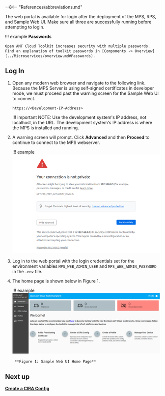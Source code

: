 --8<-- "References/abbreviations.md"

The web portal is available for login after the deployment of the MPS, RPS, and Sample Web UI. Make sure all three are successfully running before attempting to login.

!!! example
    **Passwords**

    Open AMT Cloud Toolkit increases security with multiple passwords. Find an explanation of toolkit passwords in [Components -> Overview](../Microservices/overview.md#Passwords).

## Log In

1. Open any modern web browser and navigate to the following link. Because the MPS Server is using self-signed certificates in developer mode, we must proceed past the warning screen for the Sample Web UI to connect.

    ```
    https://<Development-IP-Address>
    ```
    !!! important
        NOTE: Use the development system's IP address, not localhost, in the URL. The development system's IP address is where the MPS is installed and running.


2.  A warning screen will prompt. Click **Advanced** and then **Proceed** to continue to connect to the MPS webserver.

    !!! example
        [![MPS Warning](../assets/images/selfSignedConnect.png)](../assets/images/selfSignedConnect.png)


3. Log in to the web portal with the login credentials set for the environment variables `MPS_WEB_ADMIN_USER` and `MPS_WEB_ADMIN_PASSWORD` in the `.env` file.


4. The home page is shown below in Figure 1.

    !!! example
        [![WebUI](../assets/images/WebUI_Home.png)](../assets/images/WebUI_Home.png)

        **Figure 1: Sample Web UI Home Page**
    

## Next up
**[Create a CIRA Config](createCIRAConfig.md)**
